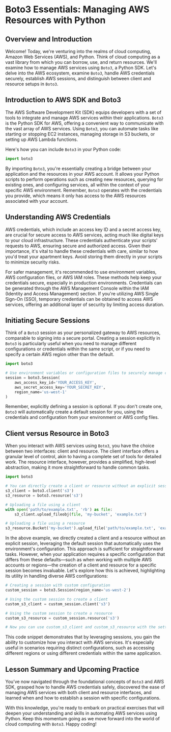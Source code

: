# Boto3 Essentials: Managing AWS Resources with Python

## Overview and Introduction
Welcome! Today, we're venturing into the realms of cloud computing, Amazon Web Services (AWS), and Python. Think of cloud computing as a vast library from which you can borrow, use, and return resources. We'll examine how to manage AWS services using `Boto3`, a Python SDK. Let's delve into the AWS ecosystem, examine `Boto3`, handle AWS credentials securely, establish AWS sessions, and distinguish between client and resource setups in `Boto3`.

## Introduction to AWS SDK and Boto3
The AWS Software Development Kit (SDK) equips developers with a set of tools to integrate and manage AWS services within their applications. `Boto3` is the Python SDK for AWS, offering a convenient way to communicate with the vast array of AWS services. Using `Boto3`, you can automate tasks like starting or stopping EC2 instances, managing storage in S3 buckets, or setting up AWS Lambda functions.

Here's how you can include `Boto3` in your Python code:

```python
import boto3
```
By importing `Boto3`, you're essentially creating a bridge between your application and the resources in your AWS account. It allows your Python scripts to perform operations such as creating new resources, querying for existing ones, and configuring services, all within the context of your specific AWS environment. Remember, `Boto3` operates with the credentials you provide, which means it only has access to the AWS resources associated with your account.

## Understanding AWS Credentials
AWS credentials, which include an access key ID and a secret access key, are crucial for secure access to AWS services, acting much like digital keys to your cloud infrastructure. These credentials authenticate your scripts' requests to AWS, ensuring secure and authorized access. Given their importance, it's vital to handle these credentials with care, similar to how you'd treat your apartment keys. Avoid storing them directly in your scripts to minimize security risks.

For safer management, it's recommended to use environment variables, AWS configuration files, or AWS IAM roles. These methods help keep your credentials secure, especially in production environments. Credentials can be generated through the AWS Management Console within the IAM (Identity and Access Management) section. If you're utilizing AWS Single Sign-On (SSO), temporary credentials can be obtained to access AWS services, offering an additional layer of security by limiting access duration.

## Initiating Secure Sessions
Think of a `Boto3` session as your personalized gateway to AWS resources, comparable to signing into a secure portal. Creating a session explicitly in `Boto3` is particularly useful when you need to manage different configurations or credentials within the same script, or if you need to specify a certain AWS region other than the default.

```python
import boto3

# Use environment variables or configuration files to securely manage credentials
session = boto3.Session(
    aws_access_key_id='YOUR_ACCESS_KEY',
    aws_secret_access_key='YOUR_SECRET_KEY',
    region_name='us-west-1'
)
```
Remember, explicitly defining a session is optional. If you don't create one, `Boto3` will automatically create a default session for you, using the credentials and configuration from your environment or AWS config files.

## Client versus Resource in Boto3
When you interact with AWS services using `Boto3`, you have the choice between two interfaces: client and resource. The client interface offers a granular level of control, akin to having a complete set of tools for detailed work. The resource interface, however, provides a simplified, high-level abstraction, making it more straightforward to handle common tasks.

```python
import boto3

# You can directly create a client or resource without an explicit session
s3_client = boto3.client('s3')
s3_resource = boto3.resource('s3')

# Uploading a file using a client
with open('path/to/example.txt', 'rb') as file:
    s3_client.upload_fileobj(file, 'my-bucket', 'example.txt')

# Uploading a file using a resource
s3_resource.Bucket('my-bucket').upload_file('path/to/example.txt', 'example.txt')
```
In the above example, we directly created a client and a resource without an explicit session, leveraging the default session that automatically uses the environment's configuration. This approach is sufficient for straightforward tasks. However, when your application requires a specific configuration that differs from these defaults—such as when working with multiple AWS accounts or regions—the creation of a client and resource for a specific session becomes invaluable. Let's explore how this is achieved, highlighting its utility in handling diverse AWS configurations:

```python
# Creating a session with custom configuration
custom_session = boto3.Session(region_name='us-west-2')

# Using the custom session to create a client
custom_s3_client = custom_session.client('s3')

# Using the custom session to create a resource
custom_s3_resource = custom_session.resource('s3')

# Now you can use custom_s3_client and custom_s3_resource with the settings defined in custom_session
```
This code snippet demonstrates that by leveraging sessions, you gain the ability to customize how you interact with AWS services. It's especially useful in scenarios requiring distinct configurations, such as accessing different regions or using different credentials within the same application.

## Lesson Summary and Upcoming Practice
You’ve now navigated through the foundational concepts of `Boto3` and AWS SDK, grasped how to handle AWS credentials safely, discovered the ease of managing AWS services with both client and resource interfaces, and learned when and how to establish a session with specific configurations.

With this knowledge, you're ready to embark on practical exercises that will deepen your understanding and skills in automating AWS services using Python. Keep this momentum going as we move forward into the world of cloud computing with `Boto3`. Happy coding!
